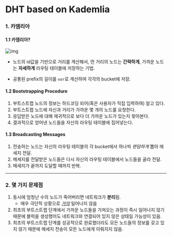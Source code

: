 # DHT based on Kademlia

### 1. 카뎀리아

#### 	1.1 카뎀리아?

![img](https://t1.daumcdn.net/cfile/tistory/9902F23C5AFE48292A)

- 노드의 id값을 기반으로 거리를 계산해서, 먼 거리의 노드는 <b>간략하게</b>, 가까운 노드는 <b>자세하게</b> 라우팅 테이블에 저장하는 기법.

- 공통된 prefix의 길이를 `xor`로 계산하여 각각의 bucket에 저장.



#### 	1.2 Bootstrapping Procedure

1. 부트스트랩 노드의 정보는 하드코딩 되어(혹은 사용자가 직접 입력하여) 알고 있다.
2. 부트스트랩 노드에 자신과 거리가 가까운 몇 개의 노드를 요청한다.
3. 응답받은 노드에 대해 재귀적으로 보다 더 가까운 노드가 있는지 찾아본다.
4. 결과적으로 얻어낸 노드들을 자신의 라우팅 테이블에 집어넣는다.



#### 	1.3 Broadcasting Messages

1. 전송하는 노드는 자신의 라우팅 테이블의 각 bucket에서 하나씩 <i>랜덤하게</i> 뽑아 메세지 전달.
2. 메세지를 전달받은 노드들은 다시 자신의 라우팅 테이블에서 노드들을 골라 전달.
3. 메세지가 끝까지 도달할 때까지 반복.



---

### 2. 몇 가지 문제점

1. 동시에 엄청난 수의 노드가 죽어버리면 네트워크가 <b>분리</b>됨.
   	- 매우 극단적 상황으로 <i><u>거의</u></i> 일어나지 않음
2. 최초의 부트스트랩 단계에서 가까운 노드들을 가져오는 과정이 즉시 일어나지 않기 때문에 블럭을 생성했어도 네트워크와 연결되어 있지 않은 상태일 가능성이 있음.
3. 최초의 부트스트랩 단계를 성공적으로 완료했더라도 모든 노드들의 정보를 갖고 있지 않기 때문에 메세지 전송이 모든 노드에게 이뤄지지 않음.

